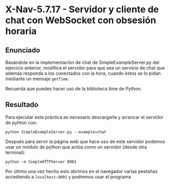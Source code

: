 # X-Nav-5.7.17 - Servidor y cliente de chat con WebSocket con obsesión horaria

## Enunciado

Basándote en la implementación de chat de SimpleExampleServer.py del ejercicio anterior,
modifica el servidor para que sea un servicio de chat que además responda a los conectados
con la hora, cuando  ́estos se lo pidan mediante un mensaje
`getTime`.

Recuerda que puedes hacer uso de la biblioteca time de Python.

## Resultado

Para ejecutar esta práctica es necesario descargarla y arrancar el servidor de pyhton con:

`python SimpleExampleServer.py --example=chat`

Después para servir la página web que hace uso de este servidor podemos usar un módulo de python que actúa como un servidor (desde otra terminal):

`python -m SimpleHTTPServer 8001`

Por último una vez hecho esto abrimos en el navegador varias pestañas accediendo a `localhost:8001` y podremos usar el programa
